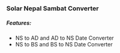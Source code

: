 ### Solar Nepal Sambat Converter

##### Features:
 - NS to AD and AD to NS Date Converter
 - NS to BS and BS to NS Date Converter

